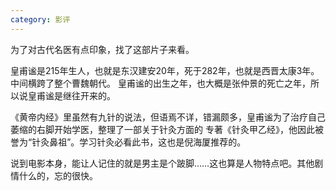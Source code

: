 ```yaml
---
category: 影评
---
```

为了对古代名医有点印象，找了这部片子来看。

皇甫谧是215年生人，也就是东汉建安20年，死于282年，也就是西晋太康3年。中间横跨了整个曹魏朝代。
皇甫谧的出生之年，也大概是张仲景的死亡之年，所以说皇甫谧是继往开来的。

《黄帝内经》里虽然有九针的说法，但语焉不详，错漏颇多，皇甫谧为了治疗自己萎缩的右脚开始学医，整理了一部关于针灸方面的
专著《针灸甲乙经》，他因此被誉为“针灸鼻祖”。学习针灸必看此书，这也是倪海厦推荐的。

说到电影本身，能让人记住的就是男主是个跛脚……这也算是人物特点吧。其他剧情什么的，忘的很快。
